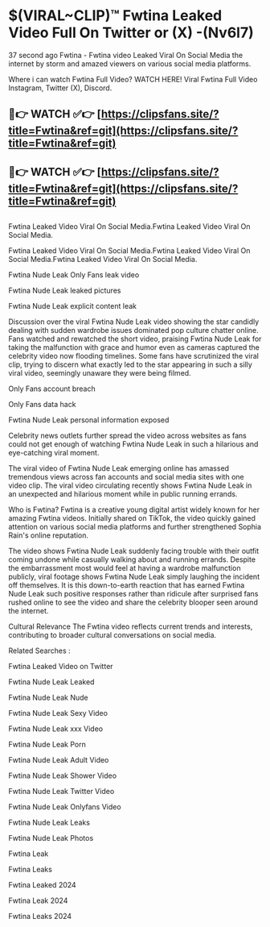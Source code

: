 # $(VIRAL~CLIP)™ Fwtina Leaked Video Full On Twitter or (X) -(Nv6l7)
37 second ago Fwtina - Fwtina video Leaked Viral On Social Media the internet by storm and amazed viewers on various social media platforms.

Where i can watch Fwtina Full Video? WATCH HERE! Viral Fwtina Full Video Instagram, Twitter (X), Discord.

## 🔴👉 WATCH ✅👉 [https://clipsfans.site/?title=Fwtina&ref=git](https://clipsfans.site/?title=Fwtina&ref=git)
## 🔴👉 WATCH ✅👉 [https://clipsfans.site/?title=Fwtina&ref=git](https://clipsfans.site/?title=Fwtina&ref=git)
##
Fwtina Leaked Video Viral On Social Media.Fwtina Leaked Video Viral On Social Media.

Fwtina Leaked Video Viral On Social Media.Fwtina Leaked Video Viral On Social Media.Fwtina Leaked Video Viral On Social Media.

Fwtina Nude Leak Only Fans leak video

Fwtina Nude Leak leaked pictures

Fwtina Nude Leak explicit content leak

Discussion over the viral Fwtina Nude Leak video showing the star candidly dealing with sudden wardrobe issues dominated pop culture chatter online. Fans watched and rewatched the short video, praising Fwtina Nude Leak for taking the malfunction with grace and humor even as cameras captured the celebrity video now flooding timelines. Some fans have scrutinized the viral clip, trying to discern what exactly led to the star appearing in such a silly viral video, seemingly unaware they were being filmed.


Only Fans account breach

Only Fans data hack

Fwtina Nude Leak personal information exposed

Celebrity news outlets further spread the video across websites as fans could not get enough of watching Fwtina Nude Leak in such a hilarious and eye-catching viral moment.


The viral video of Fwtina Nude Leak emerging online has amassed tremendous views across fan accounts and social media sites with one video clip. The viral video circulating recently shows Fwtina Nude Leak in an unexpected and hilarious moment while in public running errands.


Who is Fwtina? Fwtina is a creative young digital artist widely known for her amazing Fwtina videos. Initially shared on TikTok, the video quickly gained attention on various social media platforms and further strengthened Sophia Rain's online reputation.

The video shows Fwtina Nude Leak suddenly facing trouble with their outfit coming undone while casually walking about and running errands. Despite the embarrassment most would feel at having a wardrobe malfunction publicly, viral footage shows Fwtina Nude Leak simply laughing the incident off themselves. It is this down-to-earth reaction that has earned Fwtina Nude Leak such positive responses rather than ridicule after surprised fans rushed online to see the video and share the celebrity blooper seen around the internet.

Cultural Relevance The Fwtina video reflects current trends and interests, contributing to broader cultural conversations on social media.

Related Searches :

Fwtina Leaked Video on Twitter

Fwtina Nude Leak Leaked

Fwtina Nude Leak Nude

Fwtina Nude Leak Sexy Video

Fwtina Nude Leak xxx Video

Fwtina Nude Leak Porn

Fwtina Nude Leak Adult Video

Fwtina Nude Leak Shower Video

Fwtina Nude Leak Twitter Video

Fwtina Nude Leak Onlyfans Video

Fwtina Nude Leak Leaks

Fwtina Nude Leak Photos

Fwtina Leak

Fwtina Leaks

Fwtina Leaked 2024

Fwtina Leak 2024

Fwtina Leaks 2024
